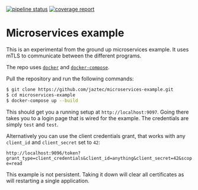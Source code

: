 [![pipeline status](https://gitlab.jaztec.info/jaztec/microservice-example/badges/master/pipeline.svg)](https://gitlab.jaztec.info/jaztec/microservice-example/-/commits/master)
[![coverage report](https://gitlab.jaztec.info/jaztec/microservice-example/badges/master/coverage.svg)](https://gitlab.jaztec.info/jaztec/microservice-example/-/commits/master)

# Microservices example

This is an experimental from the ground up microservices example. It uses mTLS 
to communicate between the  different programs. 

The repo uses [`docker`](https://docs.docker.com/get-docker/) and 
[`docker-compose`](https://docs.docker.com/compose/install/). 

Pull the repository and run the following commands:

```bash
$ git clone https://github.com/jaztec/microservices-example.git 
$ cd microservices-example
$ docker-compose up --build
```
 
This should get you a running setup at `http://localhost:9097`. 
Going there takes you to a login page that is wired for the example. The 
credentials are simply `test` and `test`.

Alternatively you can use the client credentials grant, that works with any
`client_id` and `client_secret` set to `42`:

`http://localhost:9096/token?grant_type=client_credentials&client_id=anything&client_secret=42&scope=read`

This example is not persistent. Taking it down will clear all certificates as will
restarting a single application.
